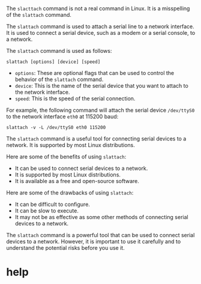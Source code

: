 # 

The `slacttach` command is not a real command in Linux. It is a misspelling of the `slattach` command.

The `slattach` command is used to attach a serial line to a network interface. It is used to connect a serial device, such as a modem or a serial console, to a network.

The `slattach` command is used as follows:

```
slattach [options] [device] [speed]
```

* `options`: These are optional flags that can be used to control the behavior of the `slattach` command.
* `device`: This is the name of the serial device that you want to attach to the network interface.
* `speed`: This is the speed of the serial connection.

For example, the following command will attach the serial device `/dev/ttyS0` to the network interface `eth0` at 115200 baud:

```
slattach -v -L /dev/ttyS0 eth0 115200
```

The `slattach` command is a useful tool for connecting serial devices to a network. It is supported by most Linux distributions.

Here are some of the benefits of using `slattach`:

* It can be used to connect serial devices to a network.
* It is supported by most Linux distributions.
* It is available as a free and open-source software.

Here are some of the drawbacks of using `slattach`:

* It can be difficult to configure.
* It can be slow to execute.
* It may not be as effective as some other methods of connecting serial devices to a network.

The `slattach` command is a powerful tool that can be used to connect serial devices to a network. However, it is important to use it carefully and to understand the potential risks before you use it.


# help 

```

```
